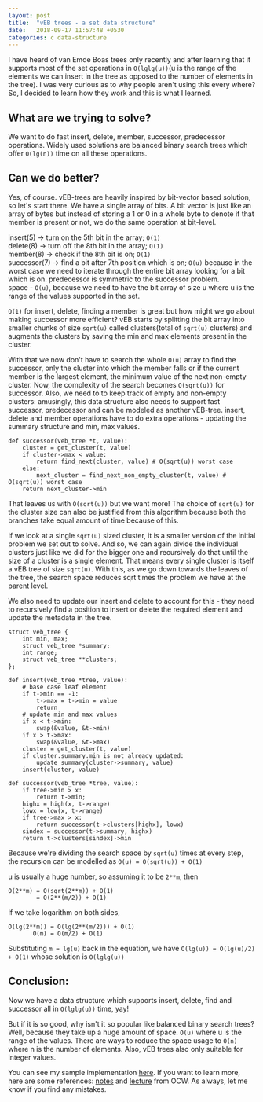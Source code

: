 ```yaml
---
layout: post
title:  "vEB trees - a set data structure"
date:   2018-09-17 11:57:48 +0530
categories: c data-structure
---
```

 
I have heard of van Emde Boas trees only recently and after learning that it supports most of the set operations in `O(lglg(u))`(u is the range of the elements we can insert in the tree as opposed to the number of elements in the tree). I was very curious as to why people aren't using this every where? So, I decided to learn how they work and this is what I learned.
  
## What are we trying to solve?
 
We want to do fast insert, delete, member, successor, predecessor operations. Widely used solutions are balanced binary search trees which offer `O(lg(n))` time on all these operations.
 
## Can we do better?
 
Yes, of course. vEB-trees are heavily inspired by bit-vector based solution, so let's start there. We have a single array of bits. A bit vector is just like an array of bytes but instead of storing a 1 or 0 in a whole byte to denote if that member is present or not, we do the same operation at bit-level.
 
insert(5) -> turn on the 5th bit in the array; `O(1)`<br/>
delete(8) -> turn off the 8th bit in the array; `O(1)`<br/>
member(8) -> check if the 8th bit is on; `O(1)`<br/>
successor(7) -> find a bit after 7th position which is on; `O(u)` because in the worst case we need to iterate through the entire bit array looking for a bit which is on.
predecessor is symmetric to the successor problem.<br/>
space - `O(u)`, because we need to have the bit array of size u where u is the range of the values supported in the set.<br/>
 
`O(1)` for insert, delete, finding a member is great but how might we go about making successor more efficient? vEB starts by splitting the bit array into smaller chunks of size `sqrt(u)` called clusters(total of `sqrt(u)` clusters) and augments the clusters by saving the min and max elements present in the cluster.
 
With that we now don't have to search the whole `O(u)` array to find the successor, only the cluster into which the member falls or if the current member is the largest element, the minimum value of the next non-empty cluster. Now, the complexity of the search becomes `O(sqrt(u))` for successor. Also, we need to to keep track of empty and non-empty clusters: amusingly, this data structure also needs to support fast successor, predecessor and can be modeled as another vEB-tree. insert, delete and member operations have to do extra operations - updating the summary structure and min, max values.
 
```
def successor(veb_tree *t, value):
    cluster = get_cluster(t, value)
    if cluster->max < value:
        return find_next(cluster, value) # O(sqrt(u)) worst case
    else:
        next_cluster = find_next_non_empty_cluster(t, value) # O(sqrt(u)) worst case
    return next_cluster->min
```

 
That leaves us with `O(sqrt(u))` but we want more! The choice of `sqrt(u)` for the cluster size can also be justified from this algorithm because both the branches take equal amount of time because of this.
 
If we look at a single `sqrt(u)` sized cluster, it is a smaller version of the initial problem we set out to solve. And so, we can again divide the individual clusters just like we did for the bigger one and recursively do that until the size of a cluster is a single element. That means every single cluster is itself a vEB tree of size `sqrt(u)`. With this, as we go down towards the leaves of the tree, the search space reduces sqrt times the problem we have at the parent level.
 
We also need to update our insert and delete to account for this - they need to recursively find a position to insert or delete the required element and update the metadata in the tree.
 
```
struct veb_tree {
    int min, max;
    struct veb_tree *summary;
    int range;
    struct veb_tree **clusters;
};
 
def insert(veb_tree *tree, value):
    # base case leaf element
    if t->min == -1:
        t->max = t->min = value
        return
    # update min and max values
    if x < t->min:
        swap(&value, &t->min)
    if x > t->max:
        swap(&value, &t->max)
    cluster = get_cluster(t, value)
    if cluster.summary.min is not already updated:
        update_summary(cluster->summary, value)
    insert(cluster, value)
 
def successor(veb_tree *tree, value):
    if tree->min > x:
        return t->min;
    highx = high(x, t->range)
    lowx = low(x, t->range)
    if tree->max > x:
        return successor(t->clusters[highx], lowx)
    sindex = successor(t->summary, highx)
    return t->clusters[sindex]->min
```

Because we're dividing the search space by `sqrt(u)` times at every step, the recursion can be modelled as
`O(u) = O(sqrt(u)) + O(1)`
 
u is usually a huge number, so assuming it to be `2**m`, then
```
O(2**m) = O(sqrt(2**m)) + O(1)
        = O(2**(m/2)) + O(1)
``` 

If we take logarithm on both sides,
```
O(lg(2**m)) = O(lg(2**(m/2))) + O(1)
       O(m) = O(m/2) + O(1)
```

Substituting `m = lg(u)` back in the equation, we have `O(lg(u)) = O(lg(u)/2) + O(1)` whose solution is `O(lglg(u))`
 
## Conclusion:
 
Now we have a data structure which supports insert, delete, find and successor all in `O(lglg(u))` time, yay!
 
But if it is so good, why isn't it so popular like balanced binary search trees? Well, because they take up a huge amount of space. `O(u)` where u is the range of the values. There are ways to reduce the space usage to `O(n)` where n is the number of elements. Also, vEB trees also only suitable for integer values.
 
You can see my sample implementation [here][gist]. If you want to learn more, here are some references: [notes][notes] and [lecture][lecture] from OCW. As always, let me know if you find any mistakes.
 
[gist]: https://gist.github.com/letmutx/1a6255a6a154bc22c7e0d7b5bc6f17b0
[notes]: https://ocw.mit.edu/courses/electrical-engineering-and-computer-science/6-046j-design-and-analysis-of-algorithms-spring-2015/lecture-notes/MIT6_046JS15_writtenlec4.pdf
[lecture]: https://www.youtube.com/watch?v=hmReJCupbNU&t=0s&index=7&list=PLUl4u3cNGP6317WaSNfmCvGym2ucw3oGp
